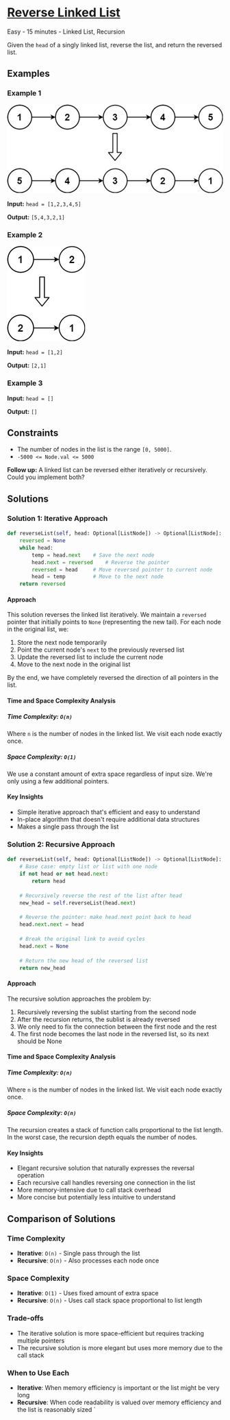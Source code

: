 # [Reverse Linked List](https://leetcode.com/problems/reverse-linked-list/)

Easy - 15 minutes - Linked List, Recursion

Given the `head` of a singly linked list, reverse the list, and return the reversed list.

## Examples

### Example 1

![Reverse Linked List Example 1](assets/reverse_linked_list_example1.jpg)

**Input:** `head = [1,2,3,4,5]`

**Output:** `[5,4,3,2,1]`

### Example 2

![Reverse Linked List Example 2](assets/reverse_linked_list_example2.jpg)

**Input:** `head = [1,2]`

**Output:** `[2,1]`

### Example 3

**Input:** `head = []`

**Output:** `[]`

## Constraints

- The number of nodes in the list is the range `[0, 5000]`.
- `-5000 <= Node.val <= 5000`

**Follow up:** A linked list can be reversed either iteratively or recursively. Could you implement both?

## Solutions

### Solution 1: Iterative Approach

```python
def reverseList(self, head: Optional[ListNode]) -> Optional[ListNode]:
    reversed = None
    while head:
        temp = head.next    # Save the next node
        head.next = reversed    # Reverse the pointer
        reversed = head     # Move reversed pointer to current node
        head = temp         # Move to the next node
    return reversed
```

#### Approach

This solution reverses the linked list iteratively. We maintain a `reversed` pointer that initially points to `None` (representing the new tail). For each node in the original list, we:

1. Store the next node temporarily
2. Point the current node's `next` to the previously reversed list
3. Update the reversed list to include the current node
4. Move to the next node in the original list

By the end, we have completely reversed the direction of all pointers in the list.

#### Time and Space Complexity Analysis

##### Time Complexity: `O(n)`

Where `n` is the number of nodes in the linked list. We visit each node exactly once.

##### Space Complexity: `O(1)`

We use a constant amount of extra space regardless of input size. We're only using a few additional pointers.

#### Key Insights

- Simple iterative approach that's efficient and easy to understand
- In-place algorithm that doesn't require additional data structures
- Makes a single pass through the list

### Solution 2: Recursive Approach

```python
def reverseList(self, head: Optional[ListNode]) -> Optional[ListNode]:
    # Base case: empty list or list with one node
    if not head or not head.next:
        return head
    
    # Recursively reverse the rest of the list after head
    new_head = self.reverseList(head.next)
    
    # Reverse the pointer: make head.next point back to head
    head.next.next = head
    
    # Break the original link to avoid cycles
    head.next = None
    
    # Return the new head of the reversed list
    return new_head
```

#### Approach

The recursive solution approaches the problem by:

1. Recursively reversing the sublist starting from the second node
2. After the recursion returns, the sublist is already reversed
3. We only need to fix the connection between the first node and the rest
4. The first node becomes the last node in the reversed list, so its next should be None

#### Time and Space Complexity Analysis

##### Time Complexity: `O(n)`

Where `n` is the number of nodes in the linked list. We visit each node exactly once.

##### Space Complexity: `O(n)`

The recursion creates a stack of function calls proportional to the list length. In the worst case, the recursion depth equals the number of nodes.

#### Key Insights

- Elegant recursive solution that naturally expresses the reversal operation
- Each recursive call handles reversing one connection in the list
- More memory-intensive due to call stack overhead
- More concise but potentially less intuitive to understand

## Comparison of Solutions

### Time Complexity

- **Iterative**: `O(n)` - Single pass through the list
- **Recursive**: `O(n)` - Also processes each node once

### Space Complexity

- **Iterative**: `O(1)` - Uses fixed amount of extra space
- **Recursive**: `O(n)` - Uses call stack space proportional to list length

### Trade-offs

- The iterative solution is more space-efficient but requires tracking multiple pointers
- The recursive solution is more elegant but uses more memory due to the call stack

### When to Use Each

- **Iterative**: When memory efficiency is important or the list might be very long
- **Recursive**: When code readability is valued over memory efficiency and the list is reasonably sized
`
